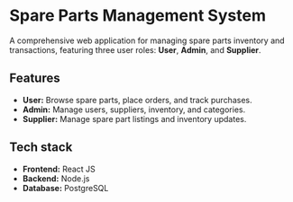 # Spare Parts Management System

A comprehensive web application for managing spare parts inventory and transactions, featuring three user roles: **User**, **Admin**, and **Supplier**.

## Features
- **User:** Browse spare parts, place orders, and track purchases.
- **Admin:** Manage users, suppliers, inventory, and categories.
- **Supplier:** Manage spare part listings and inventory updates.

## Tech stack
- **Frontend:** React JS
- **Backend:** Node.js 
- **Database:** PostgreSQL

